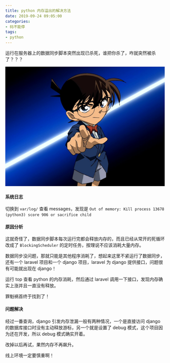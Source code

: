 ```yaml
---
title: python 内存溢出的解决方法
date: 2019-09-24 09:05:00
categories:
- 码不能停
tags:
- python
---
```


运行在服务器上的数据同步脚本突然出现已杀死，谁把你杀了，咋就突然被杀了？？？

![真実はいつも一つ！](/images/kn.jpg)

<!-- more -->

#### 系统日志
切换到 `var/log/` 查看 messages，发现是 `Out of memory: Kill process 13678 (python3) score 906 or sacrifice child`


#### 原因分析
这就奇怪了，数据同步脚本每次运行完都会释放内存的，而且已经从常开的死循环改成了 `BlockingScheduler` 的定时任务，按理说不应该消耗大量内存。

数据同步没问题，那就只能是其他程序消耗了，想起来这里不紧运行了数据同步，还有一个 laravel 项目和一个 django 项目，laravel 为 django 提供接口，问题很有可能就出现在 django！

运行 top 查看 python 的内存消耗，然后通过 laravel 调用一下接口，发现内存确实上涨并且一直没有释放。

罪魁祸首终于找到了！

#### 问题解决
经过一番查询，django 引发内存泄漏一般有两种情况，一个是直接访问 django 的数据库接口时没有主动释放游标，另一个就是设置了 debug 模式，这个项目因为还在开发，所以 debug 模式确实开着。

改掉以后再试，果然内存不再飙升。

线上环境一定要慎重啊！
